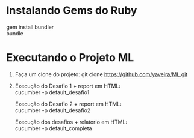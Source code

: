 <h1>Instalando Gems do Ruby</h1>
gem install bundler<br />
bundle

<h1>Executando o Projeto ML</h1>

1. Faça um clone do projeto:
   git clone https://github.com/yaveira/ML.git

2. Execução do Desafio 1 + report em HTML:<br /> cucumber -p default_desafio1

   Execução do Desafio 2 + report em HTML:<br /> cucumber -p default_desafio2

   Execução dos desafios + relatorio em HTML:<br /> cucumber -p default_completa
